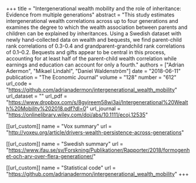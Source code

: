 +++
title = "Intergenerational wealth mobility and the role of inheritance: Evidence from multiple generations"
abstract = "This study estimates intergenerational wealth correlations across up to four generations and examines the degree to which the wealth association between parents and children can be explained by inheritances. Using a Swedish dataset with newly hand-collected data on wealth and bequests, we find parent-child rank correlations of 0.3-0.4 and grandparent-grandchild rank correlations of 0.1–0.2. Bequests and gifts appear to be central in this process, accounting for at least half of the parent-child wealth correlation while earnings and education can account for only a fourth."
authors = ["Adrian Adermon", "Mikael Lindahl", "Daniel Waldenström"]
date = "2018-06-11"
publication = "The Economic Journal"
volume = "128"
number = "612"
url_code = "https://github.com/adrianadermon/intergenerational_wealth_mobility"
url_dataset = ""
url_pdf = "https://www.dropbox.com/s/8gyjreem58wi3ai/Intergenerational%20Wealth%20Mobility%202018.pdf?dl=0"
url_journal = "https://onlinelibrary.wiley.com/doi/abs/10.1111/ecoj.12535"

[[url_custom]]
name = "Vox summary"
url = "http://voxeu.org/article/drivers-wealth-persistence-across-generations"

[[url_custom]]
name = "Swedish summary"
url = "https://www.ifau.se/sv/Forskning/Publikationer/Rapporter/2018/formogenhet-och-arv-over-flera-generationer/"

[[url_custom]]
name = "Statistical code"
url = "https://github.com/adrianadermon/intergenerational_wealth_mobility"
+++
